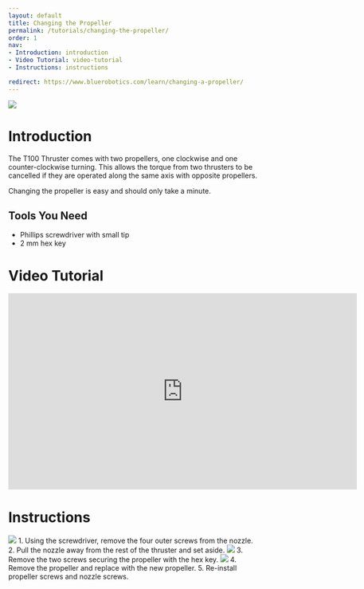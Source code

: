 ```yaml
---
layout: default
title: Changing the Propeller
permalink: /tutorials/changing-the-propeller/
order: 1
nav:
- Introduction: introduction
- Video Tutorial: video-tutorial
- Instructions: instructions

redirect: https://www.bluerobotics.com/learn/changing-a-propeller/
---
```

<img src="/assets/images/tutorials/changing-a-propeller/all-propellers.png" class="img-responsive img-center" style="max-width:500px" />

# Introduction

The T100 Thruster comes with two propellers, one clockwise and one counter-clockwise turning. This allows the torque from two thrusters to be cancelled if they are operated along the same axis with opposite propellers.

Changing the propeller is easy and should only take a minute.

## Tools You Need

* Phillips screwdriver with small tip
* 2 mm hex key

# Video Tutorial

<iframe width="700" height="393.75" src="https://www.youtube.com/embed/xFCIiMTceRs" frameborder="0" allowfullscreen></iframe>
<br />

# Instructions

<img src="/assets/images/tutorials/changing-a-propeller/propeller-1.png" class="img-responsive" style="max-width:500px" />
1. Using the screwdriver, remove the four outer screws from the nozzle.    
2. Pull the nozzle away from the rest of the thruster and set aside. 

<img src="/assets/images/tutorials/changing-a-propeller/propeller-2.png" class="img-responsive" style="max-width:500px" />
3. Remove the two screws securing the propeller with the hex key.

<img src="/assets/images/tutorials/changing-a-propeller/propeller-3.png" class="img-responsive" style="max-width:500px" />
4. Remove the propeller and replace with the new propeller.   
5. Re-install propeller screws and nozzle screws.